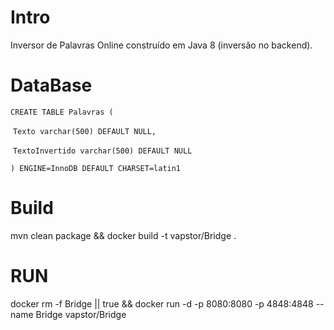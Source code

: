 # Intro
Inversor de Palavras Online construído em Java 8 (inversão no backend).

# DataBase
`CREATE TABLE Palavras (`

  `Texto varchar(500) DEFAULT NULL,`
  
  `TextoInvertido varchar(500) DEFAULT NULL`
  
`) ENGINE=InnoDB DEFAULT CHARSET=latin1`

# Build
mvn clean package && docker build -t vapstor/Bridge .

# RUN

docker rm -f Bridge || true && docker run -d -p 8080:8080 -p 4848:4848 --name Bridge vapstor/Bridge 

